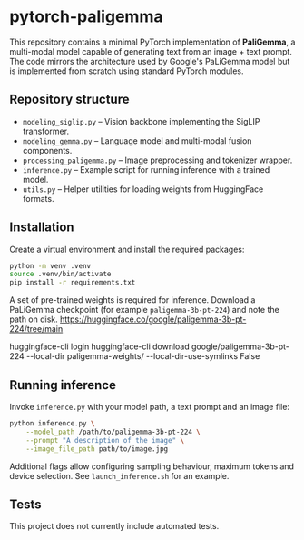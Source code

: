 # pytorch-paligemma

This repository contains a minimal PyTorch implementation of **PaliGemma**, a multi-modal model capable of generating text from an image + text prompt.  The code mirrors the architecture used by Google's PaLiGemma model but is implemented from scratch using standard PyTorch modules.

## Repository structure

- `modeling_siglip.py` – Vision backbone implementing the SigLIP transformer.
- `modeling_gemma.py` – Language model and multi-modal fusion components.
- `processing_paligemma.py` – Image preprocessing and tokenizer wrapper.
- `inference.py` – Example script for running inference with a trained model.
- `utils.py` – Helper utilities for loading weights from HuggingFace formats.

## Installation

Create a virtual environment and install the required packages:

```bash
python -m venv .venv
source .venv/bin/activate
pip install -r requirements.txt
```

A set of pre-trained weights is required for inference. Download a PaLiGemma checkpoint (for example `paligemma-3b-pt-224`) and note the path on disk.
https://huggingface.co/google/paligemma-3b-pt-224/tree/main

huggingface-cli login
huggingface-cli download google/paligemma-3b-pt-224 --local-dir paligemma-weights/ --local-dir-use-symlinks False
## Running inference

Invoke `inference.py` with your model path, a text prompt and an image file:

```bash
python inference.py \
    --model_path /path/to/paligemma-3b-pt-224 \
    --prompt "A description of the image" \
    --image_file_path path/to/image.jpg
```

Additional flags allow configuring sampling behaviour, maximum tokens and device selection. See `launch_inference.sh` for an example.

## Tests

This project does not currently include automated tests.
